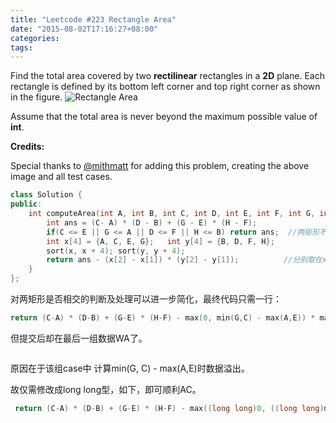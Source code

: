 ```yaml
---
title: "Leetcode #223 Rectangle Area"
date: "2015-08-02T17:16:27+08:00"
categories:
tags:
---
```


                                            
Find the total area covered by two <strong>rectilinear</strong> rectangles in a
<strong>2D</strong> plane.
Each rectangle is defined by its bottom left corner and top right corner as shown in the figure.
![Rectangle Area](https://leetcode.com/static/images/problemset/rectangle_area.png)

Assume that the total area is never beyond the maximum possible value of <strong>
int</strong>.

<strong>Credits:</strong>

Special thanks to [
@mithmatt](https://leetcode.com/discuss/user/mithmatt) for adding this problem, creating the above image and all test cases.


```cpp
class Solution {
public:
    int computeArea(int A, int B, int C, int D, int E, int F, int G, int H) {
        int ans = (C- A) * (D - B) + (G - E) * (H - F);
        if(C <= E || G <= A || D <= F || H <= B) return ans;  //两矩形不相交
        int x[4] = {A, C, E, G};   int y[4] = {B, D, F, H};
        sort(x, x + 4); sort(y, y + 4);
        return ans - (x[2] - x[1]) * (y[2] - y[1]);          //分别取在x，y轴方向上相交线段的长度相乘即为重合部分面积。
    }
};
```
对两矩形是否相交的判断及处理可以进一步简化，最终代码只需一行：

```cpp
return (C-A) * (D-B) + (G-E) * (H-F) - max(0, min(G,C) - max(A,E)) * max(0, min(D,H) - max(B,F));
```

但提交后却在最后一组数据WA了。


<img src="https://img-blog.csdn.net/20150802170033452?watermark/2/text/aHR0cDovL2Jsb2cuY3Nkbi5uZXQv/font/5a6L5L2T/fontsize/400/fill/I0JBQkFCMA==/dissolve/70/gravity/Center" align="middle" alt="" />

原因在于该组case中 计算min(G, C) - max(A,E)时数据溢出。

故仅需修改成long long型，如下，即可顺利AC。

```cpp
 return (C-A) * (D-B) + (G-E) * (H-F) - max((long long)0, ((long long)min(G,C) - (long long) max(A,E))) * max((long long)0,  (long long)(min(D,H) - max(B,F)));

```





